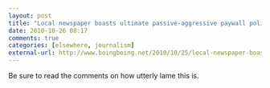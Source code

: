 ```yaml
---
layout: post  
title: "Local newspaper boasts ultimate passive-aggressive paywall policy"  
date: 2010-10-26 08:17  
comments: true  
categories: [elsewhere, journalism]
external-url: http://www.boingboing.net/2010/10/25/local-newspaper-boas.html  
---
```


Be sure to read the comments on how utterly lame this is.

